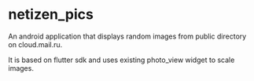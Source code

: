 # netizen_pics

An android application that displays random images from public directory on cloud.mail.ru.

It is based on flutter sdk and uses existing photo_view widget to scale images.

